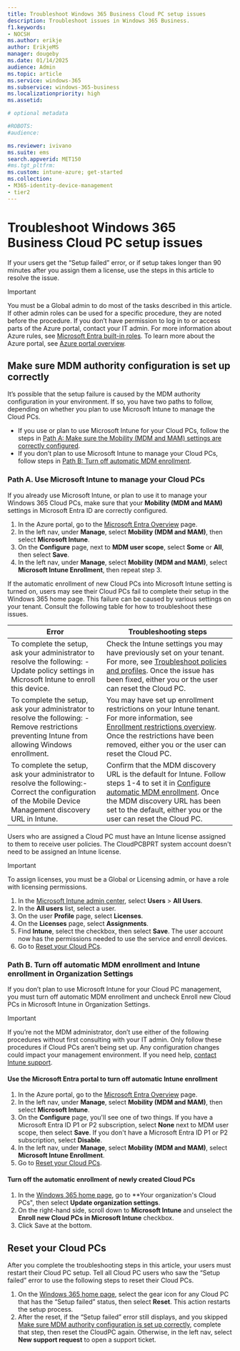 ```yaml
---
title: Troubleshoot Windows 365 Business Cloud PC setup issues
description: Troubleshoot issues in Windows 365 Business.
f1.keywords:
- NOCSH
ms.author: erikje
author: ErikjeMS
manager: dougeby
ms.date: 01/14/2025
audience: Admin
ms.topic: article
ms.service: windows-365
ms.subservice: windows-365-business
ms.localizationpriority: high
ms.assetid: 

# optional metadata

#ROBOTS:
#audience:

ms.reviewer: ivivano
ms.suite: ems
search.appverid: MET150
#ms.tgt_pltfrm:
ms.custom: intune-azure; get-started
ms.collection:
- M365-identity-device-management
- tier2
---
```


# Troubleshoot Windows 365 Business Cloud PC setup issues

If your users get the “Setup failed” error, or if setup takes longer than 90 minutes after you assign them a license, use the steps in this article to resolve the issue.

> [!IMPORTANT]
> You must be a Global admin to do most of the tasks described in this article. If other admin roles can be used for a specific procedure, they are noted before the procedure. If you don’t have permission to log in to or access parts of the Azure portal, contact your IT admin. For more information about Azure rules, see [Microsoft Entra built-in roles](/azure/active-directory/roles/permissions-reference). To learn more about the Azure portal, see [Azure portal overview](/azure/azure-portal/azure-portal-overview).


## Make sure MDM authority configuration is set up correctly

It’s possible that the setup failure is caused by the MDM authority configuration in your environment. If so, you have two paths to follow, depending on whether you plan to use Microsoft Intune to manage the Cloud PCs.

- If you use or plan to use Microsoft Intune for your Cloud PCs, follow the steps in [Path A: Make sure the Mobility (MDM and MAM) settings are correctly configured](#path-a-use-microsoft-intune-to-manage-your-cloud-pcs).
- If you don’t plan to use Microsoft Intune to manage your Cloud PCs, follow steps in [Path B: Turn off automatic MDM enrollment](#path-b-turn-off-automatic-mdm-enrollment-and-intune-enrollment-in-organization-settings).

### Path A. Use Microsoft Intune to manage your Cloud PCs

If you already use Microsoft Intune, or plan to use it to manage your Windows 365 Cloud PCs, make sure that your **Mobility (MDM and MAM)** settings in Microsoft Entra ID are correctly configured.

1. In the Azure portal, go to the [Microsoft Entra Overview](https://go.microsoft.com/fwlink/p/?linkid=516942) page.
2. In the left nav, under **Manage**, select **Mobility (MDM and MAM)**, then select **Microsoft Intune**.
3. On the **Configure** page, next to **MDM user scope**, select **Some** or **All**, then select **Save**.
4. In the left nav, under **Manage**, select **Mobility (MDM and MAM)**, select **Microsoft Intune Enrollment**, then repeat step 3.

If the automatic enrollment of new Cloud PCs into Microsoft Intune setting is turned on, users may see their Cloud PCs fail to complete their setup in the Windows 365 home page. This failure can be caused by various settings on your tenant. Consult the following table for how to troubleshoot these issues.

| Error | Troubleshooting steps |
| --- | --- |
| To complete the setup, ask your administrator to resolve the following: - Update policy settings in Microsoft Intune to enroll this device. | Check the Intune settings you may have previously set on your tenant. For more, see [Troubleshoot policies and profiles](/troubleshoot/mem/intune/device-configuration/troubleshoot-policies-in-microsoft-intune). Once the issue has been fixed, either you or the user can reset the Cloud PC. |
| To complete the setup, ask your administrator to resolve the following: - Remove restrictions preventing Intune from allowing Windows enrollment.| You may have set up enrollment restrictions on your Intune tenant. For more information, see [Enrollment restrictions overview](/mem/intune/enrollment/enrollment-restrictions-set). Once the restrictions have been removed, either you or the user can reset the Cloud PC. |
| To complete the setup, ask your administrator to resolve the following:- Correct the configuration of the Mobile Device Management discovery URL in Intune.| Confirm that the MDM discovery URL is the default for Intune. Follow steps 1-4 to set it in [Configure automatic MDM enrollment](/mem/intune/enrollment/windows-enroll#configure-automatic-mdm-enrollment). Once the MDM discovery URL has been set to the default, either you or the user can reset the Cloud PC. |

Users who are assigned a Cloud PC must have an Intune license assigned to them to receive user policies. The CloudPCBPRT system account doesn't need to be assigned an Intune license.

> [!IMPORTANT]
> To assign licenses, you must be a Global or Licensing admin, or have a role with licensing permissions.

1. In the [Microsoft Intune admin center](https://go.microsoft.com/fwlink/p/?linkid=2169290), select **Users** > **All Users**.
2. In the **All users** list, select a user.
3. On the user **Profile** page, select **Licenses**.
4. On the **Licenses** page, select **Assignments**.
5. Find **Intune**, select the checkbox, then select **Save**. The user account now has the permissions needed to use the service and enroll devices.
6. Go to [Reset your Cloud PCs](#reset-your-cloud-pcs).

### Path B. Turn off automatic MDM enrollment and Intune enrollment in Organization Settings

If you don’t plan to use Microsoft Intune for your Cloud PC management, you must turn off automatic MDM enrollment and uncheck Enroll new Cloud PCs in Microsoft Intune in Organization Settings.

> [!IMPORTANT]
> If you’re not the MDM administrator, don’t use either of the following procedures without first consulting with your IT admin. Only follow these procedures if Cloud PCs aren’t being set up. Any configuration changes could impact your management environment. If you need help, [contact Intune support](/mem/get-support).

<a name='use-the-azure-ad-portal-to-turn-off-automatic-intune-enrollment'></a>

#### Use the Microsoft Entra portal to turn off automatic Intune enrollment

1. In the Azure portal, go to the [Microsoft Entra Overview](https://go.microsoft.com/fwlink/p/?linkid=516942) page.
2. In the left nav, under **Manage**, select **Mobility (MDM and MAM)**, then select **Microsoft Intune**.
3. On the **Configure** page, you'll see one of two things. If you have a Microsoft Entra ID P1 or P2 subscription, select **None** next to MDM user scope, then select **Save**. If you don't have a Microsoft Entra ID P1 or P2 subscription, select **Disable**.
4. In the left nav, under **Manage**, select **Mobility (MDM and MAM)**, select **Microsoft Intune Enrollment**.
5. Go to [Reset your Cloud PCs](#reset-your-cloud-pcs).

#### Turn off the automatic enrollment of newly created Cloud PCs

1. In the [Windows 365 home page](https://windows365.microsoft.com), go to **Your organization's Cloud PCs", then select **Update organization settings**.
2. On the right-hand side, scroll down to **Microsoft Intune** and unselect the **Enroll new Cloud PCs in Microsoft Intune** checkbox.
3. Click Save at the bottom.

## Reset your Cloud PCs

After you complete the troubleshooting steps in this article, your users must restart their Cloud PC setup. Tell all Cloud PC users who saw the “Setup failed” error to use the following steps to reset their Cloud PCs.

1. On the [Windows 365 home page](https://windows365.microsoft.com), select the gear icon for any Cloud PC that has the “Setup failed” status, then select **Reset**. This action restarts the setup process.
2. After the reset, if the “Setup failed” error still displays, and you skipped [Make sure MDM authority configuration is set up correctly](#make-sure-mdm-authority-configuration-is-set-up-correctly), complete that step, then reset the CloudPC again. Otherwise, in the left nav, select **New support request** to open a support ticket.

